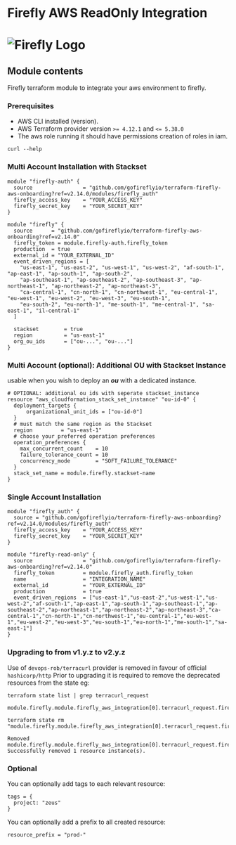 # Firefly AWS ReadOnly Integration  
# ![Firefly Logo](firefly.gif)

## Module contents

Firefly terraform module to integrate your aws environment to firefly.

### Prerequisites

- AWS CLI installed (version).
- AWS Terraform provider version `>= 4.12.1` and `<= 5.38.0`
- The aws role running it should have permissions creation of roles in iam.

```shell script
curl --help
```


### Multi Account Installation with Stackset

```hcl-terraform
module "firefly-auth" {
  source                = "github.com/gofireflyio/terraform-firefly-aws-onboarding?ref=v2.14.0/modules/firefly_auth"
  firefly_access_key    = "YOUR_ACCESS_KEY"
  firefly_secret_key    = "YOUR_SECRET_KEY"
}

module "firefly" {
  source      = "github.com/gofireflyio/terraform-firefly-aws-onboarding?ref=v2.14.0"
  firefly_token = module.firefly-auth.firefly_token
  production  = true
  external_id = "YOUR_EXTERNAL_ID"
  event_driven_regions = [
    "us-east-1", "us-east-2", "us-west-1", "us-west-2", "af-south-1", "ap-east-1", "ap-south-1", "ap-south-2",
    "ap-southeast-1", "ap-southeast-2", "ap-southeast-3", "ap-northeast-1", "ap-northeast-2", "ap-northeast-3",
    "ca-central-1", "cn-north-1", "cn-northwest-1", "eu-central-1", "eu-west-1", "eu-west-2", "eu-west-3", "eu-south-1",
    "eu-south-2", "eu-north-1", "me-south-1", "me-central-1", "sa-east-1", "il-central-1"
  ]
  
  stackset        = true
  region          = "us-east-1"
  org_ou_ids      = ["ou-...", "ou-..."]
} 
```
### Multi Account (optional):  Additional OU with Stackset Instance
usable when you wish to deploy an **_ou_** with a dedicated instance.
```hcl-terraform
# OPTIONAL: additional ou ids with seperate stackset_instance
resource "aws_cloudformation_stack_set_instance" "ou-id-0" {
  deployment_targets {
      organizational_unit_ids = ["ou-id-0"]
  }
  # must match the same region as the Stackset
  region         = "us-east-1"
  # choose your preferred operation preferences
  operation_preferences {
    max_concurrent_count    = 10
    failure_tolerance_count = 10
    concurrency_mode        = "SOFT_FAILURE_TOLERANCE"
  }
  stack_set_name = module.firefly.stackset-name
}
```
### Single Account Installation 

```hcl-terraform
module "firefly_auth" {
  source = "github.com/gofireflyio/terraform-firefly-aws-onboarding?ref=v2.14.0/modules/firefly_auth"
  firefly_access_key    = "YOUR_ACCESS_KEY"
  firefly_secret_key    = "YOUR_SECRET_KEY"
}

module "firefly-read-only" {
  source                = "github.com/gofireflyio/terraform-firefly-aws-onboarding?ref=v2.14.0"
  firefly_token         = module.firefly_auth.firefly_token
  name                  = "INTEGRATION_NAME"
  external_id           = "YOUR_EXTERNAL_ID"
  production            = true
  event_driven_regions  = ["us-east-1","us-east-2","us-west-1","us-west-2","af-south-1","ap-east-1","ap-south-1","ap-southeast-1","ap-southeast-2","ap-northeast-1","ap-northeast-2","ap-northeast-3","ca-central-1","cn-north-1","cn-northwest-1","eu-central-1","eu-west-1","eu-west-2","eu-west-3","eu-south-1","eu-north-1","me-south-1","sa-east-1"]
}
```

### Upgrading to from v1.y.z to v2.y.z
Use of `devops-rob/terracurl` provider is removed in favour of official `hashicorp/http`
Prior to upgrading it is required to remove the deprecated resources from the state eg:
```
terraform state list | grep terracurl_request

module.firefly.module.firefly_aws_integration[0].terracurl_request.firefly_aws_integration_request
```
```
terraform state rm "module.firefly.module.firefly_aws_integration[0].terracurl_request.firefly_aws_integration_request"

Removed module.firefly.module.firefly_aws_integration[0].terracurl_request.firefly_aws_integration_request
Successfully removed 1 resource instance(s).
```


### Optional
You can optionally add tags to each relevant resource:
```
tags = {
  project: "zeus"
}
```

You can optionally add a prefix to all created resource:
```
resource_prefix = "prod-"
```
